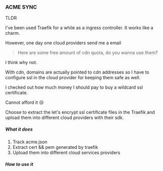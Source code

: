 ### ACME SYNC

TLDR

I've been used Traefik for a while as a ingress controller. It works like a charm.

However, one day one cloud providers send me a email

> Here are some free amount of cdn quota, do you wanna use them?

I think why not.

With cdn, domains are actually pointed to cdn addresses so I have to configure ssl in the cloud provider for keeping them safe as well.

I checked out how much money I should pay to buy a wildcard ssl certificate.

Cannot afford it 😢

Choose to extract the let's encrypt ssl certificate files in the Traefik and upload them into different cloud providers with their sdk.

##### What it does

1. Track acme.json
2. Extract cert && pem generated by traefik
3. Upload them into different cloud services providers

##### How to use it

